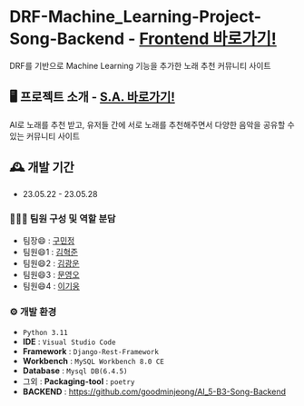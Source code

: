 # DRF-Machine_Learning-Project-Song-Backend - <a href="https://github.com/goodminjeong/AI_5-A4-Song-Frontend">Frontend 바로가기!</a>
DRF를 기반으로 Machine Learning 기능을 추가한 노래 추천 커뮤니티 사이트

## 🖥️ 프로젝트 소개 - <a href="https://www.notion.so/woongpang/S-A-35075ce26cb641379fca5fc4dbf8d151">S.A. 바로가기!</a>
AI로 노래를 추천 받고, 유저들 간에 서로 노래를 추천해주면서 다양한 음악을 공유할 수 있는 커뮤니티 사이트

## 🕰️ 개발 기간
* 23.05.22 - 23.05.28

### 🧑‍🤝‍🧑 팀원 구성 및 역할 분담
- 팀장😄  : <a href="https://guco.tistory.com/">구민정</a>
- 팀원😄1 : <a href="https://velog.io/@rlagurwns112">김혁준</a>
- 팀원😄2 : <a href="https://codemte.tistory.com/">김광운</a>
- 팀원😄3 : <a href="https://05-archives.tistory.com/">문영오</a>
- 팀원😄4 : <a href="https://woongpang.tistory.com/">이기웅</a>

### ⚙️ 개발 환경
- `Python 3.11`
- **IDE** : `Visual Studio Code`
- **Framework** : `Django-Rest-Framework`
- **Workbench** : `MySQL Workbench 8.0 CE`
- **Database** : `Mysql DB(6.4.5)`
- 그외 : **Packaging-tool** : `poetry`
- **BACKEND** : https://github.com/goodminjeong/AI_5-B3-Song-Backend

